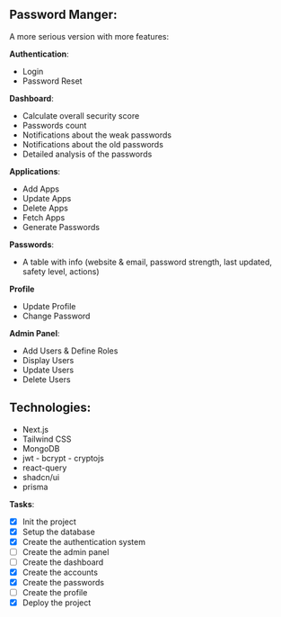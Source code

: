 ## Password Manger:
A more serious version with more features:

**Authentication**:    
- Login
- Password Reset
    
**Dashboard**:
- Calculate overall security score
- Passwords count
- Notifications about the weak passwords
- Notifications about the old passwords
- Detailed analysis of the passwords
    
**Applications**:
- Add Apps
- Update Apps
- Delete Apps
- Fetch Apps
- Generate Passwords
    
**Passwords**:
- A table with info (website & email, password strength, last updated, safety level, actions)
    
**Profile**
- Update Profile
- Change Password

**Admin Panel**:
- Add Users & Define Roles
- Display Users
- Update Users
- Delete Users

## Technologies:
- Next.js
- Tailwind CSS
- MongoDB
- jwt - bcrypt - cryptojs
- react-query
- shadcn/ui
- prisma

**Tasks**:
- [X] Init the project
- [X] Setup the database
- [X] Create the authentication system
- [ ] Create the admin panel
- [ ] Create the dashboard
- [X] Create the accounts
- [X] Create the passwords
- [ ] Create the profile
- [X] Deploy the project
